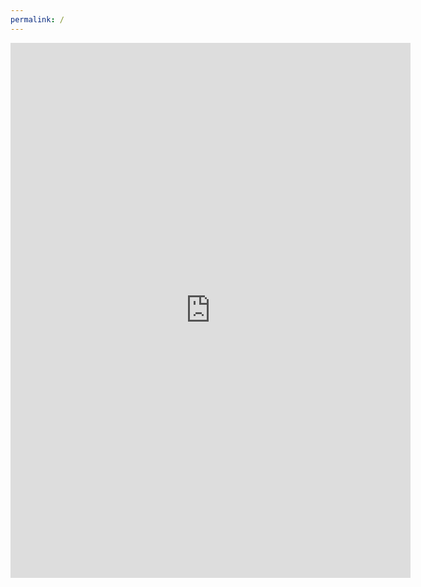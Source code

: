 ```yaml
---
permalink: /
---
```

<iframe src="https://docs.google.com/forms/d/e/1FAIpQLScCai5yrfPvpsl8ZgyB5EN56TZONoW1seRA48EffgJj6lzgUw/viewform?embedded=true" width="640" height="856" frameborder="0" marginheight="0" marginwidth="0">Loading…</iframe>